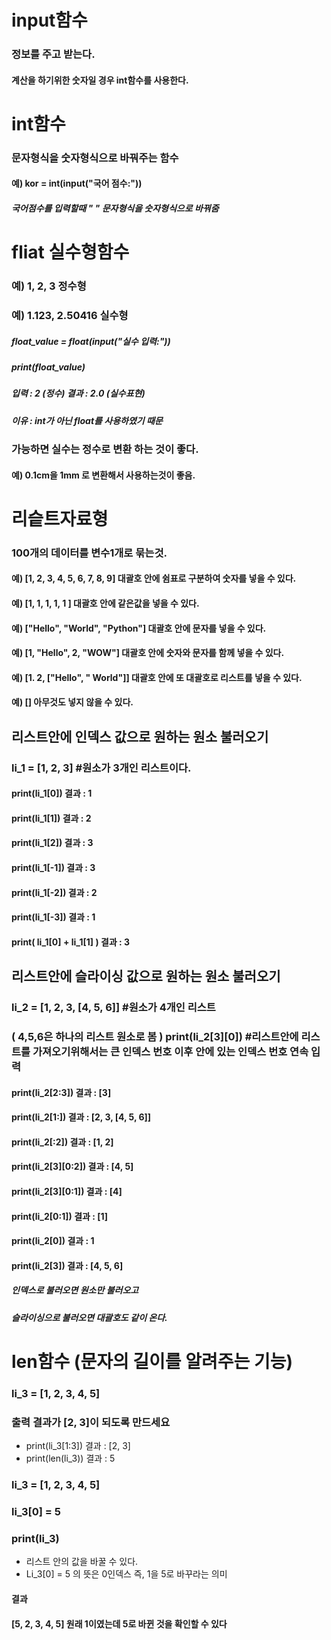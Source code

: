 # input함수
### 정보를 주고 받는다.
#### 계산을 하기위한 숫자일 경우 int함수를 사용한다.
# int함수
### 문자형식을 숫자형식으로 바꿔주는 함수
#### 예) kor = int(input("국어 점수:"))
##### 국어점수를 입력할때 " " 문자형식을 숫자형식으로 바꿔줌
# fliat 실수형함수
### 예) 1, 2, 3 정수형
### 예) 1.123, 2.50416 실수형
##### float_value = float(input("실수 입력:"))
##### print(float_value)
##### 입력 : 2 (정수)  결과 : 2.0 (실수표현)
##### 이유 : int가 아닌 float를 사용하였기 때문
### 가능하면 실수는 정수로 변환 하는 것이 좋다.
#### 예) 0.1cm을 1mm 로 변환해서 사용하는것이 좋음.
# 리슽트자료형
### 100개의 데이터를 변수1개로 묶는것.
#### 예) [1, 2, 3, 4, 5, 6, 7, 8, 9]    대괄호 안에 쉼표로 구분하여 숫자를 넣을 수 있다.
#### 예) [1, 1, 1, 1, 1 ]               대괄호 안에 같은값을 넣을 수 있다.  
#### 예) ["Hello", "World", "Python"]   대괄호 안에 문자를 넣을 수 있다.   
#### 예) [1, "Hello", 2, "WOW"]         대괄호 안에 숫자와 문자를 함께 넣을 수 있다.  
#### 예) [1. 2, ["Hello", " World"]]    대괄호 안에 또 대괄호로 리스트를 넣을 수 있다.
#### 예) []                             아무것도 넣지 않을  수 있다.
## 리스트안에 인덱스 값으로 원하는 원소 불러오기
### li_1 = [1, 2, 3] #원소가 3개인 리스트이다.
#### print(li_1[0])                             결과 : 1
#### print(li_1[1])                             결과 : 2
#### print(li_1[2])                             결과 : 3
#### print(li_1[-1])                            결과 : 3
#### print(li_1[-2])                            결과 : 2
#### print(li_1[-3])                            결과 : 1
#### print( li_1[0] + li_1[1] )                 결과 : 3
## 리스트안에 슬라이싱 값으로 원하는 원소 불러오기
### li_2 = [1, 2, 3, [4, 5, 6]] #원소가 4개인 리스트 
### ( 4,5,6은 하나의 리스트 원소로 봄 ) print(li_2[3][0]) #리스트안에 리스트를 가져오기위해서는 큰 인덱스 번호 이후 안에 있는 인덱스 번호 연속 입력
#### print(li_2[2:3])               결과 : [3]
#### print(li_2[1:])                결과 : [2, 3, [4, 5, 6]]
#### print(li_2[:2])                결과 : [1, 2]
#### print(li_2[3][0:2])            결과 : [4, 5]
#### print(li_2[3][0:1])            결과 : [4]
#### print(li_2[0:1])               결과 : [1]
#### print(li_2[0])                 결과 : 1
#### print(li_2[3])                 결과 : [4, 5, 6]
##### 인덱스로 불러오면 원소만 불러오고
##### 슬라이싱으로 불러오면 대괄호도 같이 온다.
# len함수 (문자의 길이를 알려주는 기능)
### li_3 = [1, 2, 3, 4, 5]
### 출력 결과가 [2, 3]이 되도록 만드세요
 - print(li_3[1:3])   결과 : [2, 3]
 - print(len(li_3))   결과 : 5

### li_3 = [1, 2, 3, 4, 5]
### li_3[0] = 5
### print(li_3)
- 리스트 안의 값을 바꿀 수 있다.
- Li_3[0] = 5 의 뜻은 0인덱스 즉,  1을 5로 바꾸라는 의미
#### 결과
#### [5, 2, 3, 4, 5] 원래 1이였는데 5로 바뀐 것을 확인할 수 있다
# 




